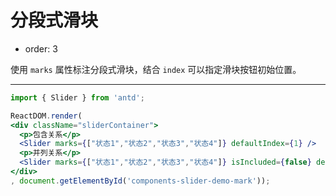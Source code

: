 # 分段式滑块

- order: 3

使用 `marks` 属性标注分段式滑块，结合 `index` 可以指定滑块按钮初始位置。

---

````jsx
import { Slider } from 'antd';

ReactDOM.render(
<div className="sliderContainer">
  <p>包含关系</p>
  <Slider marks={["状态1","状态2","状态3","状态4"]} defaultIndex={1} />
  <p>并列关系</p>
  <Slider marks={["状态1","状态2","状态3","状态4"]} isIncluded={false} defaultIndex={1} />
</div>
, document.getElementById('components-slider-demo-mark'));
````
